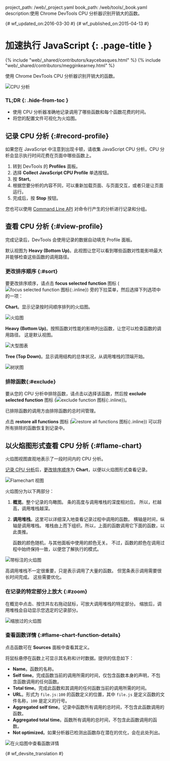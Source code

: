 project_path: /web/_project.yaml
book_path: /web/tools/_book.yaml
description:使用 Chrome DevTools CPU 分析器识别开销大的函数。

{# wf_updated_on:2016-03-30 #}
{# wf_published_on:2015-04-13 #}

# 加速执行 JavaScript {: .page-title }

{% include "web/_shared/contributors/kaycebasques.html" %}
{% include "web/_shared/contributors/megginkearney.html" %}

使用 Chrome DevTools CPU 分析器识别开销大的函数。


![CPU 分析](imgs/cpu-profile.png)


### TL;DR {: .hide-from-toc }
- 使用 CPU 分析器准确地记录调用了哪些函数和每个函数花费的时间。
- 将您的配置文件可视化为火焰图。


## 记录 CPU 分析 {:#record-profile}

如果您在 JavaScript 中注意到出现卡顿，请收集 JavaScript CPU 分析。CPU 分析会显示执行时间花费在页面中哪些函数上。


1. 转到 DevTools 的 **Profiles** 面板。
2. 选择 **Collect JavaScript CPU Profile** 单选按钮。
3. 按 **Start**。
4. 根据您要分析的内容不同，可以重新加载页面、与页面交互，或者只是让页面运行。
5. 完成后，按 **Stop** 按钮。
 

您也可以使用 [Command Line API][profile] 对命令行产生的分析进行记录和分组。


[profile]: /web/tools/chrome-devtools/debug/command-line/command-line-reference#profilename-and-profileendname

## 查看 CPU 分析 {:#view-profile}

完成记录后，DevTools 会使用记录的数据自动填充 Profile 面板。
 

默认视图为 **Heavy (Bottom Up)**。此视图让您可以看到哪些函数对性能影响最大并能够检查这些函数的调用路径。

 

### 更改排序顺序 {:#sort}

要更改排序顺序，请点击 **focus selected function** 图标 (![focus selected function 图标](imgs/focus.png){:.inline}) 旁的下拉菜单，然后选择下列选项中的一项：




**Chart**。显示记录按时间顺序排列的火焰图。

![火焰图](imgs/flamechart.png)

**Heavy (Bottom Up)**。按照函数对性能的影响列出函数，让您可以检查函数的调用路径。
这是默认视图。 

![大型图表](imgs/heavy.png)

**Tree (Top Down)**。显示调用结构的总体状况，从调用堆栈的顶端开始。
 

![树状图](imgs/tree.png)

### 排除函数{:#exclude}

要从您的 CPU 分析中排除函数，请点击以选择该函数，然后按 **exclude selected function** 图标 (![exclude function 图标](imgs/exclude.png){:.inline})。

已排除函数的调用方由排除函数的总时间管理。


点击 **restore all functions** 图标 (![restore all functions 图标](imgs/restore.png){:.inline}) 可以将所有排除的函数恢复到记录中。



## 以火焰图形式查看 CPU 分析 {:#flame-chart}

火焰图视图直观地表示了一段时间内的 CPU 分析。


[记录 CPU 分析](#record-profile)后，[更改排序顺序](#sort)为 **Chart**，以便以火焰图形式查看记录。


![Flamechart 视图](imgs/flamechart.png)

火焰图分为以下两部分：

1. **概览**。整个记录的鸟瞰图。
   条的高度与调用堆栈的深度相对应。
所以，栏越高，调用堆栈越深。 

2. **调用堆栈**。这里可以详细深入地查看记录过程中调用的函数。
横轴是时间，纵轴是调用堆栈。
堆栈由上而下组织。所以，上面的函数调用它下面的函数，以此类推。
 

   函数的颜色随机，与其他面板中使用的颜色无关。
不过，函数的颜色在调用过程中始终保持一致，以便您了解执行的模式。
 

![带标注的火焰图](imgs/annotated-cpu-flame.png)

高调用堆栈不一定很重要，只是表示调用了大量的函数。
但宽条表示调用需要很长时间完成。
这些需要优化。 

### 在记录的特定部分上放大 {:#zoom}

在概览中点击、按住并左右拖动鼠标，可放大调用堆栈的特定部分。
缩放后，调用堆栈会自动显示您选定的记录部分。


![缩放过的火焰图](imgs/benchmark-zoom.png)

### 查看函数详情 {:#flame-chart-function-details}

点击函数可在 **Sources** 面板中查看其定义。

将鼠标悬停在函数上可显示其名称和计时数据。提供的信息如下：
 

*  **Name**。函数的名称。
*  **Self time**。完成函数当前的调用所需的时间，仅包含函数本身的声明，不包含函数调用的任何函数。
*  **Total time**。完成此函数和其调用的任何函数当前的调用所需的时间。
*  **URL**。形式为 `file.js:100` 的函数定义的位置，其中 `file.js` 是定义函数的文件名称，`100` 是定义的行号。
*  **Aggregated self time**。记录中函数所有调用的总时间，不包含此函数调用的函数。
*  **Aggregated total time**。函数所有调用的总时间，不包含此函数调用的函数。
*  **Not optimized**。如果分析器已检测出函数存在潜在的优化，会在此处列出。


![在火焰图中查看函数详情](imgs/details.png)


{# wf_devsite_translation #}
